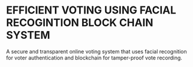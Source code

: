 # EFFICIENT VOTING USING FACIAL RECOGINTION BLOCK CHAIN SYSTEM
A secure and transparent online voting system that uses facial recognition for voter authentication and blockchain for tamper-proof vote recording.
